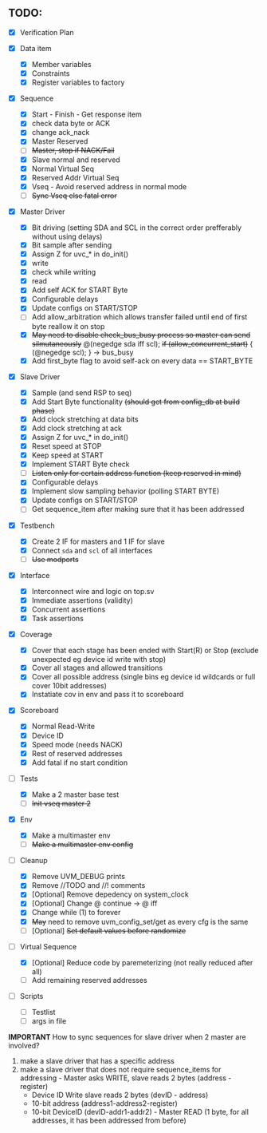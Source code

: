 ## TODO:
- [x] Verification Plan

- [x] Data item
  - [x] Member variables
  - [x] Constraints
  - [x] Register variables to factory

- [x] Sequence
  - [x] Start - Finish - Get response item
  - [x] check data byte or ACK
  - [x] change ack_nack
  - [x] Master Reserved
  - [ ] ~~Master, stop if NACK/Fail~~
  - [x] Slave normal and reserved
  - [x] Normal Virtual Seq
  - [x] Reserved Addr Virtual Seq
  - [x] Vseq - Avoid reserved address in normal mode
  - [ ] ~~Sync Vseq else fatal error~~

- [x] Master Driver
  - [x] Bit driving (setting SDA and SCL in the correct order prefferably without using delays)
  - [x] Bit sample after sending
  - [x] Assign Z for uvc_* in do_init()
  - [x] write
  - [x] check while writing
  - [x] read
  - [x] Add self ACK for START Byte
  - [x] Configurable delays
  - [x] Update configs on START/STOP
  - [ ] Add allow_arbitration which allows transfer failed until end of first byte
  reallow it on stop
  - [x] ~~May need to disable check_bus_busy process so master can send silmutaneously~~
  @(negedge sda iff scl); ~~if (allow_concurrent_start)~~ { (@negedge scl); } -> bus_busy
  - [x] Add first_byte flag to avoid self-ack on every data == START_BYTE

- [x] Slave Driver
  - [x] Sample (and send RSP to seq)
  - [x] Add Start Byte functionality ~~(should get from config_db at build phase)~~
  - [x] Add clock stretching at data bits
  - [x] Add clock stretching at ack
  - [x] Assign Z for uvc_* in do_init()
  - [x] Reset speed at STOP
  - [x] Keep speed at START
  - [x] Implement START Byte check
  - [ ] ~~Listen only for certain address function (keep reserved in mind)~~
  - [x] Configurable delays
  - [x] Implement slow sampling behavior (polling START BYTE)
  - [x] Update configs on START/STOP
  - [ ] Get sequence_item after making sure that it has been addressed

- [x] Testbench
  - [x] Create 2 IF for masters and 1 IF for slave
  - [x] Connect `sda` and `scl` of all interfaces
  - [ ] ~~Use modports~~

- [x] Interface
  - [x] Interconnect wire and logic on top.sv
  - [x] Immediate assertions (validity)
  - [x] Concurrent assertions
  - [x] Task assertions

- [x] Coverage
  - [x] Cover that each stage has been ended with Start(R) or Stop (exclude unexpected eg device id write with stop)
  - [x] Cover all stages and allowed transitions
  - [x] Cover all possible address (single bins eg device id wildcards or full cover 10bit addresses)
  - [x] Instatiate cov in env and pass it to scoreboard

- [x] Scoreboard
  - [x] Normal Read-Write
  - [x] Device ID
  - [x] Speed mode (needs NACK)
  - [x] Rest of reserved addresses
  - [x] Add fatal if no start condition

- [ ] Tests
  - [x] Make a 2 master base test
  - [ ] ~~Init vseq master 2~~

- [x] Env
  - [x] Make a multimaster env
  - [ ] ~~Make a multimaster env config~~

- [ ] Cleanup
  - [x] Remove UVM_DEBUG prints
  - [x] Remove //TODO and //! comments
  - [x] [Optional] Remove depedency on system_clock
  - [x] [Optional] Change @ continue -> @ iff
  - [x] Change while (1) to forever
  - [x] ~~May~~ need to remove uvm_config_set/get as every cfg is the same
  - [ ] [Optional] ~~Set default values before randomize~~

- [ ] Virtual Sequence
  - [x] [Optional] Reduce code by paremeterizing (not really reduced after all)
  - [ ] Add remaining reserved addresses

- [ ] Scripts
  - [ ] Testlist
  - [ ] args in file

__IMPORTANT__ How to sync sequences for slave driver when 2 master are involved?
  1. make a slave driver that has a specific address
  2. make a slave driver that does not require sequence_items for addressing
    - Master asks WRITE, slave reads 2 bytes (address - register)
      - Device ID Write slave reads 2 bytes (devID - address)
      - 10-bit address (address1-address2-register)
      - 10-bit DeviceID (devID-addr1-addr2)
    - Master READ (1 byte, for all addresses, it has been addressed from before)